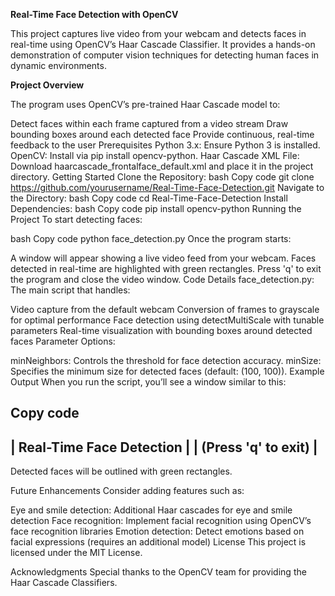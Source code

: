 **Real-Time Face Detection with OpenCV**

This project captures live video from your webcam and detects faces in real-time using OpenCV’s Haar Cascade Classifier. It provides a hands-on demonstration of computer vision techniques for detecting human faces in dynamic environments.

**Project Overview**

The program uses OpenCV’s pre-trained Haar Cascade model to:

Detect faces within each frame captured from a video stream
Draw bounding boxes around each detected face
Provide continuous, real-time feedback to the user
Prerequisites
Python 3.x: Ensure Python 3 is installed.
OpenCV: Install via pip install opencv-python.
Haar Cascade XML File: Download haarcascade_frontalface_default.xml and place it in the project directory.
Getting Started
Clone the Repository:
bash
Copy code
git clone https://github.com/yourusername/Real-Time-Face-Detection.git
Navigate to the Directory:
bash
Copy code
cd Real-Time-Face-Detection
Install Dependencies:
bash
Copy code
pip install opencv-python
Running the Project
To start detecting faces:

bash
Copy code
python face_detection.py
Once the program starts:

A window will appear showing a live video feed from your webcam.
Faces detected in real-time are highlighted with green rectangles.
Press 'q' to exit the program and close the video window.
Code Details
face_detection.py: The main script that handles:

Video capture from the default webcam
Conversion of frames to grayscale for optimal performance
Face detection using detectMultiScale with tunable parameters
Real-time visualization with bounding boxes around detected faces
Parameter Options:

minNeighbors: Controls the threshold for face detection accuracy.
minSize: Specifies the minimum size for detected faces (default: (100, 100)).
Example Output
When you run the script, you’ll see a window similar to this:

Copy code
--------------------------------
|      Real-Time Face Detection      |
|       (Press 'q' to exit)         |
--------------------------------
Detected faces will be outlined with green rectangles.

Future Enhancements
Consider adding features such as:

Eye and smile detection: Additional Haar cascades for eye and smile detection
Face recognition: Implement facial recognition using OpenCV’s face recognition libraries
Emotion detection: Detect emotions based on facial expressions (requires an additional model)
License
This project is licensed under the MIT License.

Acknowledgments
Special thanks to the OpenCV team for providing the Haar Cascade Classifiers.
